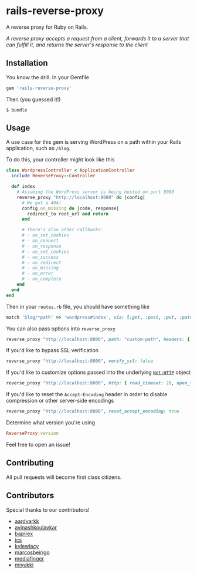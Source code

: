 # rails-reverse-proxy

A reverse proxy for Ruby on Rails.

*A reverse proxy accepts a request from a client, forwards it to a server that can fulfill it, and returns the server's response to the client*

## Installation

You know the drill. In your Gemfile

```ruby
gem 'rails-reverse-proxy'
```

Then (you guessed it!)

```
$ bundle
```

## Usage

A use case for this gem is serving WordPress on a path within your Rails application, such as `/blog`. 

To do this, your controller might look like this

```ruby
class WordpressController < ApplicationController
  include ReverseProxy::Controller

  def index
    # Assuming the WordPress server is being hosted on port 8080
    reverse_proxy "http://localhost:8080" do |config|
      # We got a 404!
      config.on_missing do |code, response|
        redirect_to root_url and return
      end

      # There's also other callbacks:
      # - on_set_cookies
      # - on_connect
      # - on_response
      # - on_set_cookies
      # - on_success
      # - on_redirect
      # - on_missing
      # - on_error
      # - on_complete
    end
  end
end
```

Then in your `routes.rb` file, you should have something like

```ruby
match 'blog/*path' => 'wordpress#index', via: [:get, :post, :put, :patch, :delete]
```

You can also pass options into `reverse_proxy`

```ruby
reverse_proxy "http://localhost:8000", path: "custom-path", headers: { 'X-Foo' => "Bar" }
```

If you'd like to bypass SSL verification

```ruby
reverse_proxy "http://localhost:8000", verify_ssl: false
```

If you'd like to customize options passed into the underlying [`Net:HTTP`](https://ruby-doc.org/stdlib-2.4.0/libdoc/net/http/rdoc/Net/HTTP.html#start-method) object

```ruby
reverse_proxy "http://localhost:8000", http: { read_timeout: 20, open_timeout: 100 }
```

If you'd like to reset the `Accept-Encoding` header in order to disable compression or other server-side encodings

```ruby
reverse_proxy "http://localhost:8000", reset_accept_encoding: true
```

Determine what version you're using

```ruby
ReverseProxy.version
```

Feel free to open an issue!

## Contributing

All pull requests will become first class citizens.

## Contributors

Special thanks to our contributors! 

- [aardvarkk](https://github.com/aardvarkk)
- [avinashkoulavkar](https://github.com/avinashkoulavkar)
- [bapirex](https://github.com/bapirex)
- [jcs](https://github.com/jcs)
- [kylewlacy](https://github.com/kylewlacy)
- [marcosbeirigo](https://github.com/marcosbeirigo)
- [mediafinger](https://github.com/mediafinger)
- [miyukki](https://github.com/miyukki)
